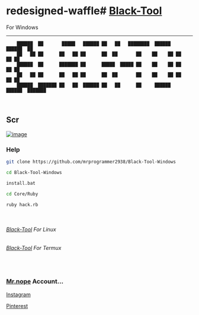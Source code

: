# redesigned-waffle# [Black-Tool](https://github.com/mrprogrammer2938/Black-Tool-Windows)
For Windows
<hr>

```
    ██████  ██       █████   ██████ ██   ██   ████████  ██████   ██████  ██        
    ██   ██ ██      ██   ██ ██      ██  ██       ██    ██    ██ ██    ██ ██      
    ██████  ██      ███████ ██      █████  █████ ██    ██    ██ ██    ██ ██      
    ██   ██ ██      ██   ██ ██      ██  ██       ██    ██    ██ ██    ██ ██      
    ██████  ███████ ██   ██  ██████ ██   ██      ██     ██████   ██████  ███████ 
```
<br>

## Scr
[![image](https://user-images.githubusercontent.com/78996423/128598537-d1f19985-740d-415f-98db-32b4212f3050.png)](https://github.com/mrprogrammer2938/Black-Tool-Windows)
<br>

### Help
``` sh
git clone https://github.com/mrprogrammer2938/Black-Tool-Windows

cd Black-Tool-Windows

install.bat

cd Core/Ruby

ruby hack.rb
```
<br>

###### [Black-Tool](https://github.com/mrprogrammer2938/Black-Tool) For Linux <br>
###### [Black-Tool](https://github.com/mrprogrammer2938/Black-Tool-Termux) For Termux
<br>

### [Mr.nope](https://github.com/mrprogrammer2938) Account...

[Instagram](https://instagram.com/programmer2938)

[Pinterest](https://www.pinterest.com/mrprogrammer2938)
